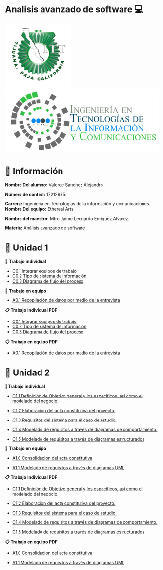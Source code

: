 # Analisis avanzado de software :computer:

![Logo](images/itt.png)
![Logo](images/tic.png)

# :page_facing_up: Información #

**Nombre Del alumno:** Valerde Sanchez Alejandro

**Número de control:** 17212935.

**Carrera:** Ingeniería en Tecnologias de la información y comunicaciones.
**Nombre Del equipo:** Ethereal Arts

**Nombre del maestro:** Mtro Jaime Leonardo Enriquez Alvarez.

**Materia:** Análisis avanzado de software


# :notebook: Unidad 1

**:file_folder: Trabajo individual**
* [C0.1 Integrar equipos de trabajo](https://github.com/valerdesh/analisis_avanzado_software/blob/main/blogs/C0.1_IntegrarEquiposDeTrabajo_AlejandroValerdeSanchez.md)
*  [C0.2 Tipo de sistema de información](https://github.com/valerdesh/analisis_avanzado_software/blob/main/blogs/C0.2_TipoDeSistemaInformacion_ValerdeSanchezAlejandro.md)
*  [C0.3 Diagrama de flujo del proceso](https://github.com/valerdesh/analisis_avanzado_software/blob/main/blogs/C0.3_DiagramaDeFlujoSobreProcesoDeDesarrollo_ValerdeSanchezAlejandro.md)

**:file_folder: Trabajo en equipo**
* [A0.1 Recopilación de datos por medio de la entrevista](https://github.com/valerdesh/analisis_avanzado_software/blob/main/blogs/A0.1_Recopilacion_de_datos_de_por_medio_de_la_entrevista.md)

**:clipboard: Trabajo individual PDF**
* [C0.1 Integrar equipos de trabajo](https://github.com/valerdesh/analisis_avanzado_software/blob/main/pdf/C0.1_IntegrarEquiposDeTrabajo_AlejandroValerdeSanchez.pdf)
*  [C0.2 Tipo de sistema de información](https://github.com/valerdesh/analisis_avanzado_software/blob/main/pdf/C0.2_TipoDeSistemaInformacion_ValerdeSanchezAlejandro.pdf)
*  [C0.3 Diagrama de flujo del proceso](https://github.com/valerdesh/analisis_avanzado_software/blob/main/pdf/C0.3_DiagramaDeFlujoSobreProcesoDeDesarrollo_ValerdeSanchezAlejandro.pdf)

**:clipboard: Trabajo en equipo PDF**
* [A0.1 Recopilación de datos por medio de la entrevista](https://github.com/valerdesh/analisis_avanzado_software/blob/main/pdf/A0.1_Recopilacion_de_datos_de_por_medio_de_la_entrevista_ValerdeSanchezAlejandro.pdf)

# :blue_book: Unidad 2

**:file_folder:Trabajo individual**
* [C1.1 Definición de Objetivo general y los especificos, asi como el modelado del negocio.](https://github.com/valerdesh/analisis_avanzado_software/blob/main/blogs/C1.1_Definicio%CC%81nDeObjetivoGeneralYLosEspecificosAsiComoElModeladoDelNegocio_ValerdeSanchezAlejandro.md)

* [C1.2 Elaboracion del acta constitutiva del proyecto.](https://github.com/valerdesh/analisis_avanzado_software/blob/main/blogs/C1.2_Acta_Constitutiva_del_proyecto_Valerde_Sanchez_Alejandro.md)

* [C1.3 Requisitos del sistema para el caso de estudio.](https://github.com/valerdesh/analisis_avanzado_software/blob/main/blogs/C1.3%20Requisitos%20del%20sistema%20para%20el%20caso%20de%20estudio.md)

* [C1.4 Modelado de requisitos a través de diagramas de comportamiento.](https://github.com/valerdesh/analisis_avanzado_software/blob/main/blogs/C1.4%20Modelado%20de%20requisitos%20a%20trav%C3%A9s%20de%20diagramas%20de%20comportamiento.md)

* [C1.5  Modelado de requisitos a través de diagramas estructurados](https://github.com/valerdesh/analisis_avanzado_software/blob/main/blogs/C1.5_Modelado_de_requisitos_a_trav%C3%A9s_de_diagramas_estructurados_ValerdeSanchezAlejandro.md)
  
**:file_folder: Trabajo en equipo**

* [A1.0 Consolidacion del acta constitutiva](https://github.com/valerdesh/analisis_avanzado_software/blob/main/blogs/A1.0%20Consolidacion%20del%20acta%20constitutiva.md)

* [A1.1  Modelado de requisitos a través de diagramas UML](https://github.com/valerdesh/analisis_avanzado_software/blob/main/blogs/A1.1_UML_Requirements_Modeling.md)

**:clipboard: Trabajo individual PDF**

* [C1.1 Definición de Objetivo general y los especificos, asi como el modelado del negocio.](https://github.com/valerdesh/analisis_avanzado_software/blob/main/pdf/C1.1_Definicio%CC%81nDeObjetivoGeneralYLosEspecificosAsiComoElModeladoDelNegocio_ValerdeSanchezAlejandro.pdf)

* [C1.2 Elaboracion del acta constitutiva del proyecto.](https://github.com/valerdesh/analisis_avanzado_software/blob/main/pdf/C1.2_Acta_Constitutiva_del_proyecto_Valerde_Sanchez_Alejandro.pdf)

* [C1.3 Requisitos del sistema para el caso de estudio.](https://github.com/valerdesh/analisis_avanzado_software/blob/main/pdf/C1.3%20Requisitos%20del%20sistema%20para%20el%20caso%20de%20estudio.pdf)

* [C1.4 Modelado de requisitos a través de diagramas de comportamiento.](https://github.com/valerdesh/analisis_avanzado_software/blob/main/pdf/C1.4%20Modelado%20de%20requisitos%20a%20trave%CC%81s%20de%20diagramas%20de%20comportamiento%20-%20Valerde%20Sa%CC%81nchez%20Alejandro%3B.pdf)

* [C1.5  Modelado de requisitos a través de diagramas estructurados](https://github.com/valerdesh/analisis_avanzado_software/blob/main/pdf/C1.5_Modelado_de_requisitos_a_trav%C3%A9s_de_diagramas_estructurados_ValerdeSanchezAlejandro.pdf)

  
**:clipboard: Trabajo en equipo PDF**

* [A1.0 Consolidacion del acta constitutiva](https://github.com/valerdesh/analisis_avanzado_software/blob/main/pdf/A1.0%20Consolidacion%20del%20acta%20constitutiva.pdf)

* [A1.1  Modelado de requisitos a través de diagramas UML](https://github.com/valerdesh/analisis_avanzado_software/blob/main/pdf/A1.1_UML_Requirements_Modeling-ValerdeSanchezAlejandro.pdf)
